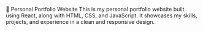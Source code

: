 💼 Personal Portfolio Website
This is my personal portfolio website built using React, along with HTML, CSS, and JavaScript. It showcases my skills, projects, and experience in a clean and responsive design.
